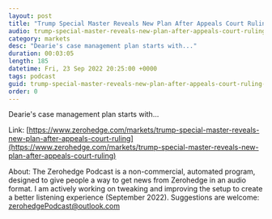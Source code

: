 ```yaml
---
layout: post
title: "Trump Special Master Reveals New Plan After Appeals Court Ruling"
audio: trump-special-master-reveals-new-plan-after-appeals-court-ruling-0
category: markets
desc: "Dearie's case management plan starts with..."
duration: 00:03:05
length: 185
datetime: Fri, 23 Sep 2022 20:25:00 +0000
tags: podcast
guid: trump-special-master-reveals-new-plan-after-appeals-court-ruling-0
order: 0
---
```

Dearie's case management plan starts with...

Link: [https://www.zerohedge.com/markets/trump-special-master-reveals-new-plan-after-appeals-court-ruling](https://www.zerohedge.com/markets/trump-special-master-reveals-new-plan-after-appeals-court-ruling)

About: The Zerohedge Podcast is a non-commercial, automated program, designed to give people a way to get news from Zerohedge in an audio format.  I am actively working on tweaking and improving the setup to create a better listening experience (September 2022).  Suggestions are welcome: [zerohedgePodcast@outlook.com](mailto:zerohedgePodcast@outlook.com)